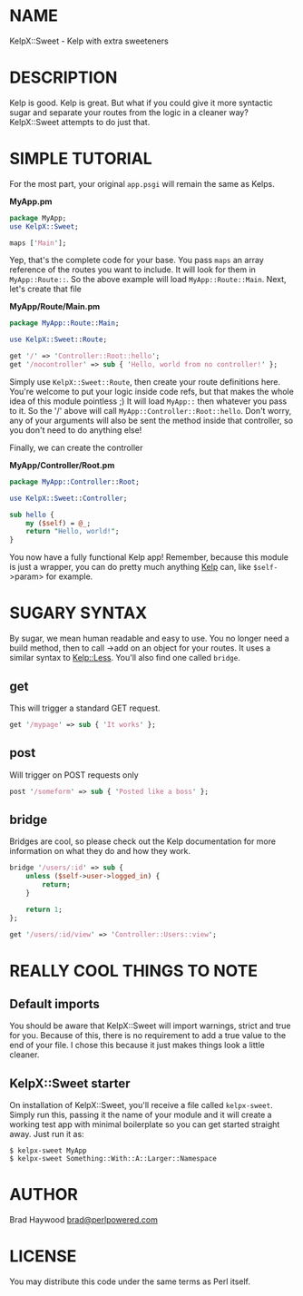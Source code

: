 # NAME

KelpX::Sweet - Kelp with extra sweeteners

# DESCRIPTION

Kelp is good. Kelp is great. But what if you could give it more syntactic sugar and separate your routes from the logic in a cleaner way? KelpX::Sweet attempts to do just that.

# SIMPLE TUTORIAL

For the most part, your original `app.psgi` will remain the same as Kelps.

**MyApp.pm**

```perl
package MyApp;
use KelpX::Sweet;

maps ['Main'];
```

Yep, that's the complete code for your base. You pass `maps` an array reference of the routes you want to include. 
It will look for them in `MyApp::Route::`. So the above example will load `MyApp::Route::Main`.
Next, let's create that file

**MyApp/Route/Main.pm**

```perl
package MyApp::Route::Main;

use KelpX::Sweet::Route;

get '/' => 'Controller::Root::hello';
get '/nocontroller' => sub { 'Hello, world from no controller!' };
```

Simply use `KelpX::Sweet::Route`, then create your route definitions here. You're welcome to put your logic inside code refs, 
but that makes the whole idea of this module pointless ;) 
It will load `MyApp::` then whatever you pass to it. So the '/' above will call `MyApp::Controller::Root::hello`. Don't worry, 
any of your arguments will also be sent the method inside that controller, so you don't need to do anything else!

Finally, we can create the controller

**MyApp/Controller/Root.pm**

```perl
package MyApp::Controller::Root;

use KelpX::Sweet::Controller;

sub hello {
    my ($self) = @_;
    return "Hello, world!";
}
```

You now have a fully functional Kelp app! Remember, because this module is just a wrapper, you can do pretty much anything [Kelp](https://metacpan.org/pod/Kelp) 
can, like `$self-`>param> for example.

# SUGARY SYNTAX

By sugar, we mean human readable and easy to use. You no longer need a build method, then to call ->add on an object for your 
routes. It uses a similar syntax to [Kelp::Less](https://metacpan.org/pod/Kelp::Less). You'll also find one called `bridge`.

## get

This will trigger a standard GET request.

```perl
get '/mypage' => sub { 'It works' };
```

## post

Will trigger on POST requests only

```perl
post '/someform' => sub { 'Posted like a boss' };
```

## bridge

Bridges are cool, so please check out the Kelp documentation for more information on what they do and how they work.

```perl
bridge '/users/:id' => sub {
    unless ($self->user->logged_in) {
        return;
    }

    return 1;
};

get '/users/:id/view' => 'Controller::Users::view';
```

# REALLY COOL THINGS TO NOTE

## Default imports

You should be aware that KelpX::Sweet will import warnings, strict and true for you. Because of this, there is no requirement to 
add a true value to the end of your file. I chose this because it just makes things look a little cleaner.

## KelpX::Sweet starter

On installation of KelpX::Sweet, you'll receive a file called `kelpx-sweet`. Simply run this, passing it the name of your module 
and it will create a working test app with minimal boilerplate so you can get started straight away. Just run it as:

```
$ kelpx-sweet MyApp
$ kelpx-sweet Something::With::A::Larger::Namespace
```

# AUTHOR

Brad Haywood <brad@perlpowered.com>

# LICENSE

You may distribute this code under the same terms as Perl itself.
